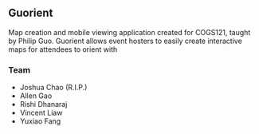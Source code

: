 ## Guorient

Map creation and mobile viewing application created for COGS121, taught by Philip Guo. Guorient allows event hosters to easily create interactive maps for attendees to orient with

### Team
* Joshua Chao (R.I.P.)
* Allen Gao
* Rishi Dhanaraj
* Vincent Liaw
* Yuxiao Fang
